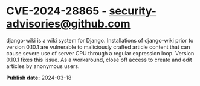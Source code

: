 # CVE-2024-28865 - security-advisories@github.com

django-wiki is a wiki system for Django. Installations of django-wiki prior to version 0.10.1 are vulnerable to maliciously crafted article content that can cause severe use of server CPU through a regular expression loop. Version 0.10.1 fixes this issue. As a workaround, close off access to create and edit articles by anonymous users.

**Publish date:** 2024-03-18
